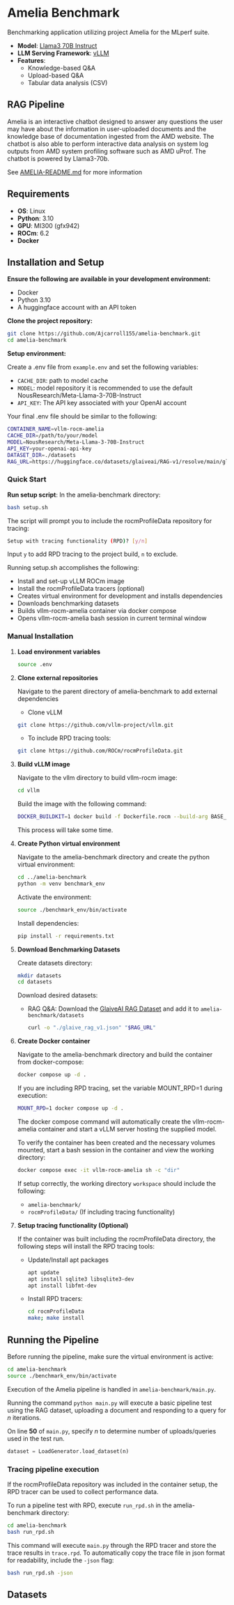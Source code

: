 # Amelia Benchmark

Benchmarking application utilizing project Amelia for the MLperf suite.

- **Model**: [Llama3 70B Instruct](https://huggingface.co/NousResearch/Meta-Llama-3-70B-Instruct)
- **LLM Serving Framework**: [vLLM](https://docs.vllm.ai/en/latest/)
- **Features**:
  - Knowledge-based Q&A
  - Upload-based Q&A
  - Tabular data analysis (CSV)
  
## RAG Pipeline
Amelia is an interactive chatbot designed to answer any questions the user may have about the information in user-uploaded documents and the knowledge base of documentation ingested from the AMD website. The chatbot is also able to perform interactive data analysis on system log outputs from AMD system profiling software such as AMD uProf. The chatbot is powered by Llama3-70b.

See [AMELIA-README.md](https://github.com/Ajcarroll155/amelia-benchmark/blob/main/AMELIA-README.md) for more information
## Requirements

- **OS**: Linux
- **Python**: 3.10
- **GPU**: MI300 (gfx942)
- **ROCm**: 6.2
- **Docker**

## Installation and Setup

**Ensure the following are available in your development environment:**
   - Docker
   - Python 3.10
   - A huggingface account with an API token

**Clone the project repository:**
   ```bash
   git clone https://github.com/Ajcarroll155/amelia-benchmark.git
   cd amelia-benchmark
   ```

**Setup environment:**
  
   Create a .env file from ```example.env``` and set the following variables:
   - ```CACHE_DIR```: path to model cache
   - ```MODEL```: model repository it is recommended to use the default NousResearch/Meta-Llama-3-70B-Instruct
   - ```API_KEY```: The API key associated with your OpenAI account
   
   Your final .env file should be similar to the following:
   ```bash
   CONTAINER_NAME=vllm-rocm-amelia
   CACHE_DIR=/path/to/your/model
   MODEL=NousResearch/Meta-Llama-3-70B-Instruct
   API_KEY=your-openai-api-key
   DATASET_DIR=./datasets
   RAG_URL=https://huggingface.co/datasets/glaiveai/RAG-v1/resolve/main/glaive_rag_v1.json
   ```

### Quick Start
**Run setup script**:
   In the amelia-benchmark directory:
   ```bash
   bash setup.sh
   ```
   The script will prompt you to include the rocmProfileData repository for tracing:
   ```bash
   Setup with tracing functionality (RPD)? [y/n]
   ```
   Input ```y``` to add RPD tracing to the project build, ```n``` to exclude.
   
   Running setup.sh accomplishes the following:
   - Install and set-up vLLM ROCm image
   - Install the rocmProfileData tracers (optional)
   - Creates virtual environment for development and installs dependencies
   - Downloads benchmarking datasets
   - Builds vllm-rocm-amelia container via docker compose
   - Opens vllm-rocm-amelia bash session in current terminal window

### Manual Installation
    
1. **Load environment variables**
   ```bash
   source .env
   ```
2. **Clone external repositories**

   Navigate to the parent directory of amelia-benchmark to add external dependencies
   - Clone vLLM
   ```bash
   git clone https://github.com/vllm-project/vllm.git
   ```
   - To include RPD tracing tools:
   ```bash
   git clone https://github.com/ROCm/rocmProfileData.git
   ```
4. **Build vLLM image**

   Navigate to the vllm directory to build vllm-rocm image:
   ```bash
   cd vllm
   ```
   Build the image with the following command:
   ```bash
   DOCKER_BUILDKIT=1 docker build -f Dockerfile.rocm --build-arg BASE_IMAGE="rocm/pytorch:rocm6.2.3_ubuntu22.04_py3.10_pytorch_release_2.3.0" -t vllm-rocm-amelia .
   ```
   This process will take some time.
5. **Create Python virtual environment**

   Navigate to the amelia-benchmark directory and create the python virtual environment:
   ```bash
   cd ../amelia-benchmark
   python -m venv benchmark_env
   ```
   Activate the environment:
   ```bash
   source ./benchmark_env/bin/activate
   ```
   Install dependencies:
   ```bash
   pip install -r requirements.txt
   ```
6. **Download Benchmarking Datasets**

   Create datasets directory:
   ```bash
   mkdir datasets
   cd datasets
   ```
   
   Download desired datasets:
   - RAG Q&A:
     Download the [GlaiveAI RAG Dataset](https://huggingface.co/datasets/glaiveai/RAG-v1/blob/main/glaive_rag_v1.json) and add it to ```amelia-benchmark/datasets```
     ```bash
     curl -o "./glaive_rag_v1.json" "$RAG_URL"
     ```
7. **Create Docker container**

   Navigate to the amelia-benchmark directory and build the container from docker-compose:
   ```bash
   docker compose up -d .
   ```
   If you are including RPD tracing, set the variable MOUNT_RPD=1 during execution:
   ```bash
   MOUNT_RPD=1 docker compose up -d .
   ```
   The docker compose command will automatically create the vllm-rocm-amelia container and start a vLLM server hosting the supplied model.

   To verify the container has been created and the necessary volumes mounted, start a bash session in the container and view the working directory:
   ```bash
   docker compose exec -it vllm-rocm-amelia sh -c "dir"
   ```
   If setup correctly, the working directory ```workspace``` should include the following:
   - ```amelia-benchmark/```
   - ```rocmProfileData/``` (If including tracing functionality)

9. **Setup tracing functionality (Optional)**

   If the container was built including the rocmProfileData directory, the following steps will install the RPD tracing tools:
   - Update/Install apt packages
     ```bash
     apt update
     apt install sqlite3 libsqlite3-dev
     apt install libfmt-dev
     ```
   - Install RPD tracers:
     ```bash
     cd rocmProfileData
     make; make install
     ```

## Running the Pipeline

Before running the pipeline, make sure the virtual environment is active:
```bash
cd amelia-benchmark
source ./benchmark_env/bin/activate
```
Execution of the Amelia pipeline is handled in ```amelia-benchmark/main.py```.

Running the command ```python main.py``` will execute a basic pipeline test using the RAG dataset, uploading a document and responding to a query for *n* iterations.

On line **50** of ```main.py```, specify *n* to determine number of uploads/queries used in the test run.
```python
dataset = LoadGenerator.load_dataset(n)
```

### Tracing pipeline execution

If the rocmProfileData repository was included in the container setup, the RPD tracer can be used to collect performance data.

To run a pipeline test with RPD, execute ```run_rpd.sh``` in the amelia-benchmark directory:
```bash
cd amelia-benchmark
bash run_rpd.sh
```
This command will execute ```main.py``` through the RPD tracer and store the trace results in ```trace.rpd```.
To automatically copy the trace file in json format for readability, include the ```-json``` flag:
```bash
bash run_rpd.sh -json
```

## Datasets
